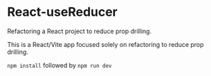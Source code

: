 # React-useReducer
Refactoring a React project to reduce prop drilling.

This is a React/Vite app focused solely on refactoring to reduce prop drilling.

`npm install`
followed by
`npm run dev`
